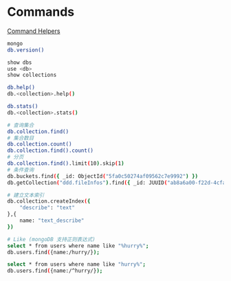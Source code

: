 # Commands

[Command Helpers](https://docs.mongodb.com/manual/reference/mongo-shell/#command-helpers)

```sh
mongo
db.version()

show dbs
use <db>
show collections

db.help()
db.<collection>.help()

db.stats()
db.<collection>.stats()
```

```sh
# 查询集合
db.collection.find()
# 集合数目
db.collection.count()
db.collection.find().count()
# 分页
db.collection.find().limit(10).skip(1)
# 条件查询
db.buckets.find({ _id: ObjectId("5fa0c50274af09562c7e9992") })
db.getCollection("ddd.fileInfos").find({ _id: JUUID("ab8a6a00-f22d-4cfa-9a19-510d9935e0a1") })
```

```sh
# 建立文本索引
db.collection.createIndex({
    "describe": "text"
},{
    name: "text_describe"
})

# Like (mongoDB 支持正则表达式)
select * from users where name like "%hurry%";
db.users.find({name:/hurry/}); 

select * from users where name like "hurry%";
db.users.find({name:/^hurry/}); 
```